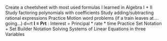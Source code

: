 Create a cheetsheet with most used formulas I learned in Algebra I + II
Study factoring polynomials with coefficients 
Study adding/subtracting rational expressions
Practice Motion word problems (if a train leaves at.... going...) d=rt
**I = Prt** : Interest = Principal * rate * time 
Practice Set Notation + Set Builder Notation
Solving Systems of Linear Equations in three Variables


